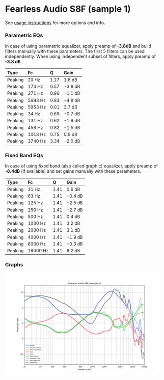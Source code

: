 # Fearless Audio S8F (sample 1)
See [usage instructions](https://github.com/jaakkopasanen/AutoEq#usage) for more options and info.

### Parametric EQs
In case of using parametric equalizer, apply preamp of **-3.8dB** and build filters manually
with these parameters. The first 5 filters can be used independently.
When using independent subset of filters, apply preamp of **-3.8 dB**.

| Type    | Fc      |    Q | Gain    |
|:--------|:--------|:-----|:--------|
| Peaking | 20 Hz   | 1.27 | 1.8 dB  |
| Peaking | 174 Hz  | 0.57 | -3.8 dB |
| Peaking | 271 Hz  | 0.96 | -1.1 dB |
| Peaking | 5693 Hz | 0.83 | -4.8 dB |
| Peaking | 5953 Hz | 0.01 | 3.7 dB  |
| Peaking | 34 Hz   | 0.69 | -0.7 dB |
| Peaking | 131 Hz  | 0.62 | -1.9 dB |
| Peaking | 456 Hz  | 0.82 | -1.5 dB |
| Peaking | 1018 Hz | 0.75 | 0.9 dB  |
| Peaking | 3740 Hz | 3.34 | -2.0 dB |

### Fixed Band EQs
In case of using fixed band (also called graphic) equalizer, apply preamp of **-8.4dB**
(if available) and set gains manually with these parameters.

| Type    | Fc       |    Q | Gain    |
|:--------|:---------|:-----|:--------|
| Peaking | 31 Hz    | 1.41 | 0.6 dB  |
| Peaking | 63 Hz    | 1.41 | -0.4 dB |
| Peaking | 125 Hz   | 1.41 | -2.5 dB |
| Peaking | 250 Hz   | 1.41 | -2.7 dB |
| Peaking | 500 Hz   | 1.41 | 0.4 dB  |
| Peaking | 1000 Hz  | 1.41 | 3.2 dB  |
| Peaking | 2000 Hz  | 1.41 | 3.1 dB  |
| Peaking | 4000 Hz  | 1.41 | -1.9 dB |
| Peaking | 8000 Hz  | 1.41 | -0.3 dB |
| Peaking | 16000 Hz | 1.41 | 8.2 dB  |

### Graphs
![](./Fearless%20Audio%20S8F%20(sample%201).png)